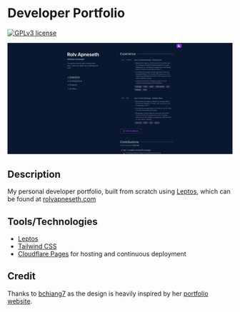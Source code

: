 # Developer Portfolio

[![GPLv3 license](https://img.shields.io/badge/License-GPLv3-blue.svg)](./LICENSE)

[![Site Preview](public/preview.webp)](https://rolvapneseth.com )

## Description

My personal developer portfolio, built from scratch using [Leptos](https://leptos.dev/), which can be found at [rolvapneseth.com](https://rolvapneseth.com)

## Tools/Technologies

- [Leptos](https://leptos.dev/)
- [Tailwind CSS](https://tailwindcss.com/)
- [Cloudflare Pages](https://pages.cloudflare.com/) for hosting and continuous deployment

## Credit

Thanks to [bchiang7](https://github.com/bchiang7) as the design is heavily inspired by her [portfolio website](https://brittanychiang.com/).
